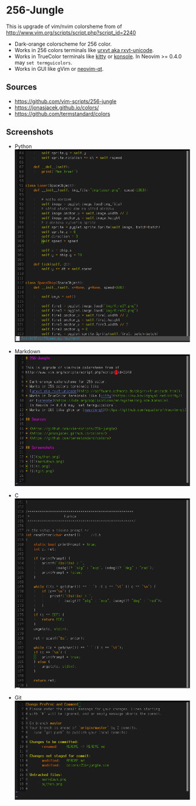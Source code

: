 # 256-Jungle

This is upgrade of vim/nvim colorsheme from of 
http://www.vim.org/scripts/script.php?script_id=2240

* Dark-orange colorscheme for 256 color.
* Works in 256 colors terminals like 
  [urxvt aka rxvt-unicode](http://software.schmorp.de/pkg/rxvt-unicode.html).
* Works in TrueColor terminals like [kitty](https://sw.kovidgoyal.net/kitty/)
  or [konsole](https://kde.org/applications/en/system/org.kde.konsole).
  In Neovim >= 0.4.0 may `set termguicolors`.
* Works in GUI like gVim or [neovim-qt](https://github.com/equalsraf/neovim-qt).

## Sources

* <https://github.com/vim-scripts/256-jungle>
* <https://jonasjacek.github.io/colors/>
* <https://github.com/termstandard/colors>

## Screenshots

* Python 
  ![](python.png)

* Markdown 
  ![](markdown.png)

* C 
  ![](c.png)

* Git
  ![](git.png)


